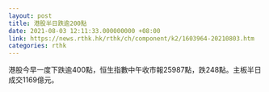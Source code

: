 ```yaml
---
layout: post
title: 港股半日跌逾200點
date: 2021-08-03 12:11:33.000000000 +08:00
link: https://news.rthk.hk/rthk/ch/component/k2/1603964-20210803.htm
categories: rthk
---
```


港股今早一度下跌逾400點，恒生指數中午收市報25987點，跌248點。主板半日成交1169億元。
